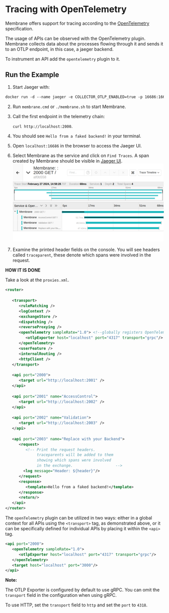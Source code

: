 # Tracing with OpenTelemetry

Membrane offers support for tracing according to the [OpenTelemetry](https://opentelemetry.io/) specification.

The usage of APIs can be observed with the OpenTelemetry plugin. Membrane collects data about the processes flowing
through it and sends it to an OTLP endpoint, in this case, a jaeger backend.

To instrument an API add the `opentelemetry` plugin to it.

## Run the Example

1. Start Jaeger with:
```dockerfile
docker run -d --name jaeger -e COLLECTOR_OTLP_ENABLED=true -p 16686:16686 -p 4317:4317 -p 4318:4318 jaegertracing/all-in-one:latest
```

2. Run `membrane.cmd` or `./membrane.sh` to start Membrane.

3. Call the first endpoint in the telemetry chain:

   `curl http://localhost:2000`.

4. You should see `Hello from a faked backend!` in your terminal.
5. Open `localhost:16686` in the browser to access the Jaeger UI.
6. Select Membrane as the service and click on `Find Traces`.
A span created by Membrane should be visible in [Jaeger UI](http://localhost:16686).
![sample](resources/otel_sample.png)
7. Examine the printed header fields on the console. You will see headers called `traceparent`, these denote which spans were involved in the request.

**HOW IT IS DONE**

Take a look at the `proxies.xml`.

```xml
<router>

   <transport>
      <ruleMatching />
      <logContext />
      <exchangeStore />
      <dispatching />
      <reverseProxying />
      <openTelemetry sampleRate="1.0"> <!--globally registers OpenTelemetry for every api-->
         <otlpExporter host="localhost" port="4317" transport="grpc"/>
      </openTelemetry>
      <userFeature />
      <internalRouting />
      <httpClient />
   </transport>

   <api port="2000">
      <target url="http://localhost:2001" />
   </api>

   <api port="2001" name="AccessControl">
      <target url="http://localhost:2002" />
   </api>

   <api port="2002" name="Validation">
      <target url="http://localhost:2003" />
   </api>

   <api port="2003" name="Replace with your Backend">
      <request>
         <!-- Print the request headers.
              traceparents will be added to them
              showing which spans were involved
              in the exchange.                   -->
        <log message="Header: ${header}"/>
      </request>
      <response>
         <template>Hello from a faked backend!</template>
      </response>
      <return/>
   </api>
</router>
```
The `openTelemetry` plugin can be utilized in two ways: either in a global context for all APIs using the `<transport>` tag, as demonstrated above, or it can be specifically defined for individual APIs by placing it within the `<api>` tag.
```xml
<api port="2000">
   <openTelemetry sampleRate="1.0">
      <otlpExporter host="localhost" port="4317" transport="grpc"/>
   </openTelemetry>
   <target host="localhost" port="3000"/>
</api>
```

**Note:**

The OTLP Exporter is configured by default to use gRPC. You can omit the `transport` field in the configuration when using gRPC.

To use HTTP, set the `transport` field to `http` and set the `port` to `4318`.
